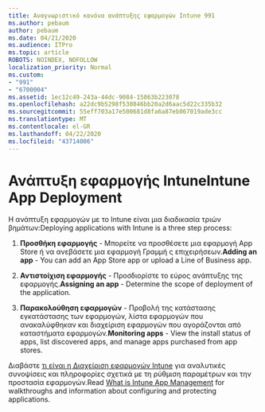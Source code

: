 ```yaml
---
title: Αναγνωριστικό κανόνα ανάπτυξης εφαρμογών Intune 991
ms.author: pebaum
author: pebaum
ms.date: 04/21/2020
ms.audience: ITPro
ms.topic: article
ROBOTS: NOINDEX, NOFOLLOW
localization_priority: Normal
ms.custom:
- "991"
- "6700004"
ms.assetid: 1ec12c49-243a-44dc-9084-15863b223078
ms.openlocfilehash: a22dc9b5298f530846bb20a2d6aac5d22c335b32
ms.sourcegitcommit: 55eff703a17e500681d8fa6a87eb067019ade3cc
ms.translationtype: MT
ms.contentlocale: el-GR
ms.lasthandoff: 04/22/2020
ms.locfileid: "43714006"
---
```

# <a name="intune-app-deployment"></a><span data-ttu-id="ad1df-102">Ανάπτυξη εφαρμογής Intune</span><span class="sxs-lookup"><span data-stu-id="ad1df-102">Intune App Deployment</span></span>

<span data-ttu-id="ad1df-103">Η ανάπτυξη εφαρμογών με το Intune είναι μια διαδικασία τριών βημάτων:</span><span class="sxs-lookup"><span data-stu-id="ad1df-103">Deploying applications with Intune is a three step process:</span></span>
  
1. <span data-ttu-id="ad1df-104">**Προσθήκη εφαρμογής** - Μπορείτε να προσθέσετε μια εφαρμογή App Store ή να ανεβάσετε μια εφαρμογή Γραμμή ς επιχειρήσεων.</span><span class="sxs-lookup"><span data-stu-id="ad1df-104">**Adding an app** - You can add an App Store app or upload a Line of Business app.</span></span>

2. <span data-ttu-id="ad1df-105">**Αντιστοίχιση εφαρμογής** - Προσδιορίστε το εύρος ανάπτυξης της εφαρμογής.</span><span class="sxs-lookup"><span data-stu-id="ad1df-105">**Assigning an app** - Determine the scope of deployment of the application.</span></span>

3. <span data-ttu-id="ad1df-106">**Παρακολούθηση εφαρμογών** - Προβολή της κατάστασης εγκατάστασης των εφαρμογών, λίστα εφαρμογών που ανακαλύφθηκαν και διαχείριση εφαρμογών που αγοράζονται από καταστήματα εφαρμογών.</span><span class="sxs-lookup"><span data-stu-id="ad1df-106">**Monitoring apps** - View the install status of apps, list discovered apps, and manage apps purchased from app stores.</span></span>

<span data-ttu-id="ad1df-107">Διαβάστε [τι είναι η Διαχείριση εφαρμογών Intune](https://docs.microsoft.com/intune/app-management) για αναλυτικές συνοψίσεις και πληροφορίες σχετικά με τη ρύθμιση παραμέτρων και την προστασία εφαρμογών.</span><span class="sxs-lookup"><span data-stu-id="ad1df-107">Read [What is Intune App Management](https://docs.microsoft.com/intune/app-management) for walkthroughs and information about configuring and protecting applications.</span></span>
  